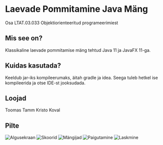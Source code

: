 # Laevade Pommitamine Java Mäng

Osa LTAT.03.033 Objektiorienteeritud programeerimiest

## Mis see on?

Klassikaline laevade pommitamise mäng tehtud Java 11 ja JavaFX 11-ga.

## Kuidas kasutada?
Keeldub jar-iks kompileerumaks, äitah gradle ja idea.
Seega tuleb hetkel ise kompileerida ja otse IDE-st jooksudada.

## Loojad
Toomas Tamm
Kristo Koval

## Pilte
![Algusekraan](https://i.imgur.com/Q0knYnO.png)
![Skoorid](https://i.imgur.com/9B6x1UY.png)
![Mängijad](https://i.imgur.com/mOGWRv3.png)
![Paigutamine](https://i.imgur.com/mz0ZkSg.png)
![Laskmine](https://i.imgur.com/LPtSLeI.png)
